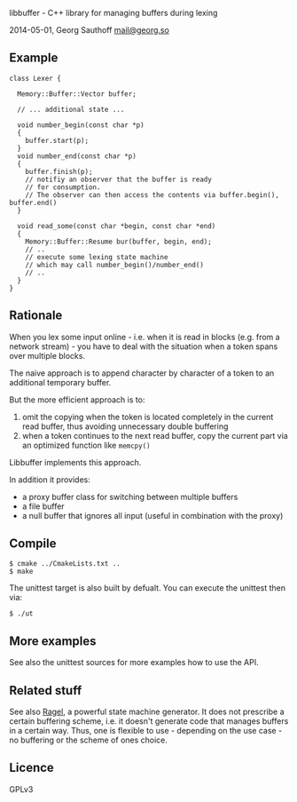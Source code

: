 libbuffer - C++ library for managing buffers during lexing

2014-05-01, Georg Sauthoff <mail@georg.so>

## Example

    class Lexer {

      Memory::Buffer::Vector buffer;

      // ... additional state ...

      void number_begin(const char *p)
      {
        buffer.start(p);
      }
      void number_end(const char *p)
      {
        buffer.finish(p);
        // notifiy an observer that the buffer is ready
        // for consumption.
        // The observer can then access the contents via buffer.begin(), buffer.end()
      }

      void read_some(const char *begin, const char *end)
      {
        Memory::Buffer::Resume bur(buffer, begin, end);
        // ..
        // execute some lexing state machine
        // which may call number_begin()/number_end()
        // ..
      }
    }

## Rationale

When you lex some input online - i.e. when it is read in blocks (e.g. from a
network stream) - you have to deal with the situation when a token spans over
multiple blocks.

The naive approach is to append character by character of a token to an additional
temporary buffer.

But the more efficient approach is to:

1. omit the copying when the token is located completely in the current read buffer,
   thus avoiding unnecessary double buffering
2. when a token continues to the next read buffer, copy the current part via
   an optimized function like `memcpy()`

Libbuffer implements this approach.

In addition it provides:

- a proxy buffer class for switching between multiple buffers
- a file buffer
- a null buffer that ignores all input (useful in combination with the proxy)


## Compile

    $ cmake ../CmakeLists.txt ..
    $ make

The unittest target is also built by defualt. You can execute the unittest then via:

    $ ./ut

## More examples

See also the unittest sources for more examples how to use the API.

## Related stuff

See also [Ragel][1], a powerful state machine generator. It does not prescribe
a certain buffering scheme, i.e. it doesn't generate code that manages buffers
in a certain way. Thus, one is flexible to use - depending on the use case - no
buffering or the scheme of ones choice.

## Licence

GPLv3

[1]: http://www.complang.org/ragel/

